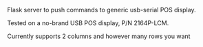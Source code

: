 Flask server to push commands to generic usb-serial POS display.

Tested on a no-brand USB POS display, P/N 2164P-LCM.

Currently supports 2 columns and however many rows you want

